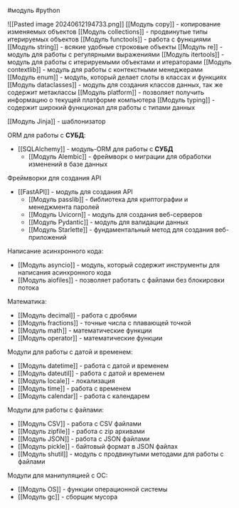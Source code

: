 #модуль #python 

![[Pasted image 20240612194733.png]]
[[Модуль copy]] - копирование изменяемых объектов
[[Модуль collections]] - продвинутые типы итерируемых объектов
[[Модуль funсtools]] - работа с функциями
[[Модуль string]] - всякие удобные строковые объекты
[[Модуль re]] - модуль для работы с регулярными выражениями
[[Модуль itertools]] - модуль для работы с итерируемыми объектами и итераторами
[[Модуль contextlib]] - модуль для работы с контекстными менеджерами
[[Модуль enum]] - модуль, который делает слоты в классах и функциях
[[Модуль dataclasses]] - модуль для создания классов данных, так же содержит метаклассы
[[Модуль platform]] - позволяет получить информацию о текущей платформе компьютера
[[Модуль typing]] - содержит широкий функционал для работы с типами данных

[[Модуль Jinja]] - шаблонизатор

ORM для работы с **СУБД**:
- [[SQLAlchemy]] - модуль-ORM для работы с **СУБД**
	- [[Модуль Alembic]] - фреймворк о миграции для обработки изменений в базе данных

 Фреймворки для создания API
- [[FastAPI]] - модуль для создания API
	- [[Модуль passlib]] - библиотека для криптографии и менеджмента паролей
	- [[Модуль Uvicorn]] - модуль для создания веб-серверов
	- [[Модуль Pydantic]] - модуль для валидации данных
	- [[Модуль Starlette]] - фундаментальный метод для создания веб-приложений

Написание асинхронного кода:
- [[Модуль asyncio]] - модуль, который содержит инструменты для написания асинхронного кода
- [[Модуль aiofiles]] - позволяет работать с файлами без блокировки потока

Математика:
- [[Модуль decimal]] - работа с дробями
- [[Модуль fractions]] - точные числа с плавающей точкой
- [[Модуль math]] - математические функции
- [[Модуль operator]] - математические функции

Модули для работы с датой и временем:
- [[Модуль datetime]] - работа с датой и временем
- [[Модуль dateutil]] - работа с датой и временем
- [[Модуль locale]] - локализация
- [[Модуль time]] - работа с временем
- [[Модуль calendar]] - работа с календарем

Модули для работы с файлами:
- [[Модуль CSV]] - работа с CSV файлами
- [[Модуль zipfile]] - работа с zip архивами
- [[Модуль JSON]] - работа с JSON файлами
- [[Модуль pickle]] - байтовый формат в JSON файлах
- [[Модуль shutil]] - модуль с продвинутыми методами для работы с файлами

Модули для манипуляцией с ОС:
- [[Модуль OS]] - функции операционной системы
- [[Модуль gc]] - сборщик мусора

